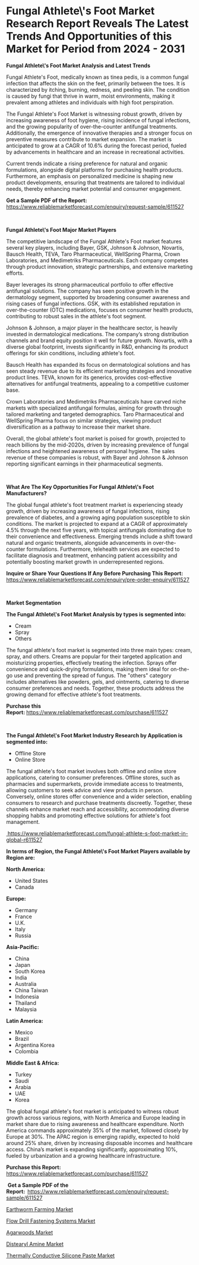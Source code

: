 <p><h1>Fungal Athlete\'s Foot Market Research Report Reveals The Latest Trends And Opportunities of this Market for Period from 2024 - 2031</h1></p><p><strong>Fungal Athlete\'s Foot Market Analysis and Latest Trends</strong></p>
<p><p>Fungal Athlete's Foot, medically known as tinea pedis, is a common fungal infection that affects the skin on the feet, primarily between the toes. It is characterized by itching, burning, redness, and peeling skin. The condition is caused by fungi that thrive in warm, moist environments, making it prevalent among athletes and individuals with high foot perspiration.</p><p>The Fungal Athlete's Foot Market is witnessing robust growth, driven by increasing awareness of foot hygiene, rising incidence of fungal infections, and the growing popularity of over-the-counter antifungal treatments. Additionally, the emergence of innovative therapies and a stronger focus on preventive measures contribute to market expansion. The market is anticipated to grow at a CAGR of 10.6% during the forecast period, fueled by advancements in healthcare and an increase in recreational activities. </p><p>Current trends indicate a rising preference for natural and organic formulations, alongside digital platforms for purchasing health products. Furthermore, an emphasis on personalized medicine is shaping new product developments, ensuring that treatments are tailored to individual needs, thereby enhancing market potential and consumer engagement.</p></p>
<p><strong>Get a Sample PDF of the Report:&nbsp;</strong> <a href="https://www.reliablemarketforecast.com/enquiry/request-sample/611527?utm_campaign=1870&utm_medium=2&utm_source=Github&utm_content=ia&utm_term=10122024&utm_id=fungal-athletes-foot">https://www.reliablemarketforecast.com/enquiry/request-sample/611527</a></p>
<p>&nbsp;</p>
<p><strong>Fungal Athlete\'s Foot Major Market Players</strong></p>
<p><p>The competitive landscape of the Fungal Athlete's Foot market features several key players, including Bayer, GSK, Johnson & Johnson, Novartis, Bausch Health, TEVA, Taro Pharmaceutical, WellSpring Pharma, Crown Laboratories, and Medimetriks Pharmaceuticals. Each company competes through product innovation, strategic partnerships, and extensive marketing efforts.</p><p>Bayer leverages its strong pharmaceutical portfolio to offer effective antifungal solutions. The company has seen positive growth in the dermatology segment, supported by broadening consumer awareness and rising cases of fungal infections. GSK, with its established reputation in over-the-counter (OTC) medications, focuses on consumer health products, contributing to robust sales in the athlete's foot segment.</p><p>Johnson & Johnson, a major player in the healthcare sector, is heavily invested in dermatological medications. The company’s strong distribution channels and brand equity position it well for future growth. Novartis, with a diverse global footprint, invests significantly in R&D, enhancing its product offerings for skin conditions, including athlete's foot.</p><p>Bausch Health has expanded its focus on dermatological solutions and has seen steady revenue due to its efficient marketing strategies and innovative product lines. TEVA, known for its generics, provides cost-effective alternatives for antifungal treatments, appealing to a competitive customer base. </p><p>Crown Laboratories and Medimetriks Pharmaceuticals have carved niche markets with specialized antifungal formulas, aiming for growth through tailored marketing and targeted demographics. Taro Pharmaceutical and WellSpring Pharma focus on similar strategies, viewing product diversification as a pathway to increase their market share.</p><p>Overall, the global athlete's foot market is poised for growth, projected to reach billions by the mid-2020s, driven by increasing prevalence of fungal infections and heightened awareness of personal hygiene. The sales revenue of these companies is robust, with Bayer and Johnson & Johnson reporting significant earnings in their pharmaceutical segments.</p></p>
<p>&nbsp;</p>
<p><strong>What Are The Key Opportunities For Fungal Athlete\'s Foot Manufacturers?</strong></p>
<p><p>The global fungal athlete's foot treatment market is experiencing steady growth, driven by increasing awareness of fungal infections, rising prevalence of diabetes, and a growing aging population susceptible to skin conditions. The market is projected to expand at a CAGR of approximately 4.5% through the next five years, with topical antifungals dominating due to their convenience and effectiveness. Emerging trends include a shift toward natural and organic treatments, alongside advancements in over-the-counter formulations. Furthermore, telehealth services are expected to facilitate diagnosis and treatment, enhancing patient accessibility and potentially boosting market growth in underrepresented regions.</p></p>
<p><strong>Inquire or Share Your Questions If Any Before Purchasing This Report:</strong> <a href="https://www.reliablemarketforecast.com/enquiry/pre-order-enquiry/611527?utm_campaign=1870&utm_medium=2&utm_source=Github&utm_content=ia&utm_term=10122024&utm_id=fungal-athletes-foot">https://www.reliablemarketforecast.com/enquiry/pre-order-enquiry/611527</a></p>
<p>&nbsp;</p>
<p><strong>Market Segmentation</strong></p>
<p><strong>The Fungal Athlete\'s Foot Market Analysis by types is segmented into:</strong></p>
<p><ul><li>Cream</li><li>Spray</li><li>Others</li></ul></p>
<p><p>The fungal athlete's foot market is segmented into three main types: cream, spray, and others. Creams are popular for their targeted application and moisturizing properties, effectively treating the infection. Sprays offer convenience and quick-drying formulations, making them ideal for on-the-go use and preventing the spread of fungus. The "others" category includes alternatives like powders, gels, and ointments, catering to diverse consumer preferences and needs. Together, these products address the growing demand for effective athlete's foot treatments.</p></p>
<p><strong>Purchase this Report:&nbsp;</strong><a href="https://www.reliablemarketforecast.com/purchase/611527?utm_campaign=1870&utm_medium=2&utm_source=Github&utm_content=ia&utm_term=10122024&utm_id=fungal-athletes-foot">https://www.reliablemarketforecast.com/purchase/611527</a></p>
<p>&nbsp;</p>
<p><strong>The Fungal Athlete\'s Foot Market Industry Research by Application is segmented into:</strong></p>
<p><ul><li>Offline Store</li><li>Online Store</li></ul></p>
<p><p>The fungal athlete's foot market involves both offline and online store applications, catering to consumer preferences. Offline stores, such as pharmacies and supermarkets, provide immediate access to treatments, allowing customers to seek advice and view products in person. Conversely, online stores offer convenience and a wider selection, enabling consumers to research and purchase treatments discreetly. Together, these channels enhance market reach and accessibility, accommodating diverse shopping habits and promoting effective solutions for athlete's foot management.</p></p>
<p><a href="https://www.reliablemarketforecast.com/fungal-athlete-s-foot-market-in-global-r611527?utm_campaign=1870&utm_medium=2&utm_source=Github&utm_content=ia&utm_term=10122024&utm_id=fungal-athletes-foot">&nbsp;https://www.reliablemarketforecast.com/fungal-athlete-s-foot-market-in-global-r611527</a></p>
<p><strong>In terms of Region, the Fungal Athlete\'s Foot Market Players available by Region are:</strong></p>
<p>
    <p> <strong> North America: </strong>
        <ul>
            <li>United States</li>
            <li>Canada</li>
        </ul>
        </p> 
    <p> <strong> Europe: </strong>
        <ul>
            <li>Germany</li>
            <li>France</li>
            <li>U.K.</li>
            <li>Italy</li>
            <li>Russia</li>
        </ul>
        </p> 
    <p> <strong> Asia-Pacific: </strong>
        <ul>
            <li>China</li>
            <li>Japan</li>
            <li>South Korea</li>
            <li>India</li>
            <li>Australia</li>
            <li>China Taiwan</li>
            <li>Indonesia</li>
            <li>Thailand</li>
            <li>Malaysia</li>
        </ul>
        </p> 
    <p> <strong> Latin America: </strong>
        <ul>
            <li>Mexico</li>
            <li>Brazil</li>
            <li>Argentina Korea</li>
            <li>Colombia</li>
        </ul>
        </p> 
    <p> <strong> Middle East & Africa: </strong>
        <ul>
            <li>Turkey</li>
            <li>Saudi</li>
            <li>Arabia</li>
            <li>UAE</li>
            <li>Korea</li>
        </ul>
    </p>
    </p>
<p><p>The global fungal athlete's foot market is anticipated to witness robust growth across various regions, with North America and Europe leading in market share due to rising awareness and healthcare expenditure. North America commands approximately 35% of the market, followed closely by Europe at 30%. The APAC region is emerging rapidly, expected to hold around 25% share, driven by increasing disposable incomes and healthcare access. China’s market is expanding significantly, approximating 10%, fueled by urbanization and a growing healthcare infrastructure.</p></p>
<p><strong>Purchase this Report: </strong><a href="https://www.reliablemarketforecast.com/purchase/611527?utm_campaign=1870&utm_medium=2&utm_source=Github&utm_content=ia&utm_term=10122024&utm_id=fungal-athletes-foot">https://www.reliablemarketforecast.com/purchase/611527</a></p>
<p>&nbsp;<strong>Get a Sample PDF of the Report:&nbsp;&nbsp;</strong><a href="https://www.reliablemarketforecast.com/enquiry/request-sample/611527?utm_campaign=1870&utm_medium=2&utm_source=Github&utm_content=ia&utm_term=10122024&utm_id=fungal-athletes-foot">https://www.reliablemarketforecast.com/enquiry/request-sample/611527</a></p>
<p><strong></strong></p>
<p><p><a href="https://www.linkedin.com/pulse/earthworm-farming-market-analysis-industry-forecast-projected-tno0e?utm_campaign=1870&utm_medium=2&utm_source=Github&utm_content=ia&utm_term=10122024&utm_id=fungal-athletes-foot">Earthworm Farming Market</a></p><p><a href="https://github.com/PeterParrish5/Market-Research-Report-List-7/blob/main/flow-drill-fastening-systems-market.md?utm_campaign=1870&utm_medium=2&utm_source=Github&utm_content=ia&utm_term=10122024&utm_id=fungal-athletes-foot">Flow Drill Fastening Systems Market</a></p><p><a href="https://www.linkedin.com/pulse/revenue-market-growth-projections-agarwoods-77-cagr-from-uvw6e?utm_campaign=1870&utm_medium=2&utm_source=Github&utm_content=ia&utm_term=10122024&utm_id=fungal-athletes-foot">Agarwoods Market</a></p><p><a href="https://www.linkedin.com/pulse/th-score-market-0ptye?utm_campaign=1870&utm_medium=2&utm_source=Github&utm_content=ia&utm_term=10122024&utm_id=fungal-athletes-foot">Distearyl Amine Market</a></p><p><a href="https://www.linkedin.com/pulse/th-score-market-0ptye?utm_campaign=1870&utm_medium=2&utm_source=Github&utm_content=ia&utm_term=10122024&utm_id=fungal-athletes-foot">Thermally Conductive Silicone Paste Market</a></p></p>